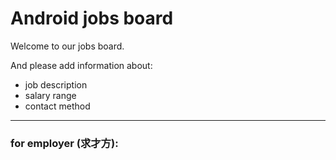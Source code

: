 Android jobs board
====

<!-- [![Join the chat at https://gitter.im/f2etw/jobs](https://badges.gitter.im/Join%20Chat.svg)](https://gitter.im/f2etw/jobs?utm_source=badge&utm_medium=badge&utm_campaign=pr-badge&utm_content=badge) -->

Welcome to our jobs board.

<!-- Please create new issue in [issues tab](https://github.com/f2etw/jobs/issues). -->

And please add information about:

+ job description
+ salary range
+ contact method

-----

### for employer (求才方):

<!-- 歡迎至 [issues tab](https://github.com/f2etw/jobs/issues/) 創建新的求才 issue！  
期望能附註薪資範圍，以供瀏覽者預估職能程度。
原因請參閱 [企業在社群招募人才，主管會想知道的細節](https://medium.com/@kevinzhuang/%E4%BC%81%E6%A5%AD%E5%9C%A8%E7%A4%BE%E7%BE%A4%E6%8B%9B%E5%8B%9F%E4%BA%BA%E6%89%8D-%E4%B8%BB%E7%AE%A1%E6%9C%83%E6%83%B3%E7%9F%A5%E9%81%93%E7%9A%84%E7%B4%B0%E7%AF%80-b87490aa92b6#.o3z94ud6b)

<!-- 也希望在順利徵得同事後回來將票 close 掉。

<!-- 另外若有需要另外的 label 也請留言告知，  
會盡力依職缺描述加上 label 以利搜尋。


-----

### for employee (求職方):

<!-- GitHub issues system 有非常方便的 label 與 filter 可以搭配使用，  
例如要篩選從 2015-07-01 後更新過的職缺列表可使用下列的 filter 搭配搜尋：  
> `is:open updated:>2015-07-01`  
> https://github.com/f2etw/jobs/issues?utf8=%E2%9C%93&q=is%3Aopen+updated%3A%3E2015-07-01

<!-- 另外不用客氣，有個專門的 label 是給你們使用的，  
歡迎張貼個人履歷資訊！
> [label: 求職](https://github.com/f2etw/jobs/labels/%E6%B1%82%E8%81%B7)

-----

###### License
<!-- ![](http://mirrors.creativecommons.org/presskit/buttons/88x31/svg/cc-zero.svg)  
本文採用 [CC0](https://creativecommons.org/publicdomain/zero/1.0/) 授權釋出
